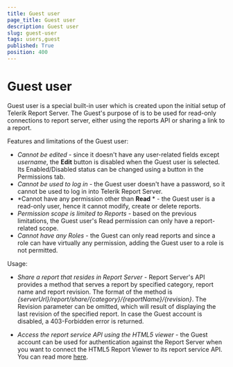 ```yaml
---
title: Guest user
page_title: Guest user
description: Guest user
slug: guest-user
tags: users,guest
published: True
position: 400
---
```


# Guest user

Guest user is a special built-in user which is created upon the initial setup of Telerik Report Server. The Guest's purpose of is to be used for read-only connections to report server, either using the reports API or sharing a link to a report.

Features and limitations of the Guest user:

-	*Cannot be edited* - since it doesn't have any user-related fields except *username*, the **Edit** button is disabled when the Guest user is selected. Its Enabled/Disabled status can be changed using a button in the Permissions tab.
-	*Cannot be used to log in* - the Guest user doesn't have a password, so it cannot be used to log in into Telerik Report Server.
-	*Cannot have any permission other than **Read** * - the Guest user is a read-only user, hence it cannot modify, create or delete reports.
-	*Permission scope is limited to Reports* - based on the previous limitations, the Guest user's Read permission can only have a report-related scope.
-	*Cannot have any Roles* - the Guest can only read reports and since a role can have virtually any permission, adding the Guest user to a role is not permitted.

Usage:

-	*Share a report that resides in Report Server* - Report Server's API provides a method that serves a report by specified category, report name and report revision. The format of the method is *{serverUrl}/report/share/{category}/{reportName}/{revision}*. The Revision parameter can be omitted, which will result of displaying the last revision of the specified report. In case the Guest account is disabled, a 403-Forbidden error is returned.

-	*Access the report service API using the HTML5 viewer* - the Guest account can be used for authentication against the Report Server when you want to connect the HTML5 Report Viewer to its report service API. You can read more [here](http://www.telerik.com/help/reporting/html5-report-viewer.html "Access the Report Server using HTML5 Report Viewer").